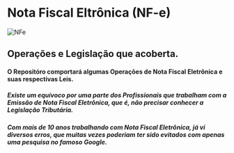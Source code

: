 # Nota Fiscal Eltrônica (NF-e)


![NFe](https://user-images.githubusercontent.com/118356592/202753674-6b8a7bbf-1e01-4568-99b8-5b9c2c269270.JPG)

## Operações e Legislação que acoberta.

#### O Repositóro comportará algumas Operações de Nota Fiscal Eletrônica e suas respectivas Leis.



##### Existe um equívoco por uma parte dos Profissionais que trabalham com a Emissão de Nota Fiscal Eletrônica, que é, não precisar conhecer a Legislação Tributária.

##### Com mais de 10 anos trabalhando com Nota Fiscal Eletrônica, já vi diversos erros, que muitas vezes poderiam ter sido evitados com apenas uma pesquisa no famoso Google.


